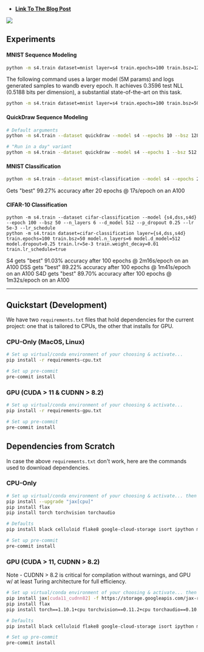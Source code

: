 
* **[Link To The Blog Post](https://srush.github.io/annotated-s4)**


<a href="https://srush.github.io/annotated-s4"><img src="https://user-images.githubusercontent.com/35882/149201164-1723a44a-f34b-467c-94b0-ffda5ebcabbb.png"></a>



## Experiments

#### MNIST Sequence Modeling

```bash
python -m s4.train dataset=mnist layer=s4 train.epochs=100 train.bsz=128 model.d_model=128 model.layer.d_state=64
```

The following command uses a larger model (5M params) and logs generated samples to wandb every epoch. It achieves 0.3596 test NLL (0.5188 bits per dimension), a substantial state-of-the-art on this task.
```bash
python -m s4.train dataset=mnist layer=s4 train.epochs=100 train.bsz=50 train.lr=5e-3 train.lr_schedule=true model.d_model=512 model.n_layers=6 model.dropout=0.0 train.weight_decay=0.05 train.checkpoint=true model.prenorm=true model.embedding=true wandb.mode=online train.sample=308 
```

#### QuickDraw Sequence Modeling

```bash
# Default arguments
python -m s4.train --dataset quickdraw --model s4 --epochs 10 --bsz 128 --d_model 128 --ssm_n 64

# "Run in a day" variant
python -m s4.train --dataset quickdraw --model s4 --epochs 1 --bsz 512 --d_model 256 --ssm_n 64 --p_dropout 0.05
```

#### MNIST Classification

```bash
python -m s4.train --dataset mnist-classification --model s4 --epochs 20 --bsz 128 --d_model 128 --p_dropout 0.25 --lr 5e-3 --lr_schedule
```

Gets "best" 99.27% accuracy after 20 epochs @ 17s/epoch on an A100

#### CIFAR-10 Classification

```
python -m s4.train --dataset cifar-classification --model {s4,dss,s4d} --epoch 100 --bsz 50 --n_layers 6 --d_model 512 --p_dropout 0.25 --lr 5e-3 --lr_schedule
python -m s4.train dataset=cifar-classification layer={s4,dss,s4d} train.epochs=100 train.bsz=50 model.n_layers=6 model.d_model=512 model.dropout=0.25 train.lr=5e-3 train.weight_decay=0.01 train.lr_schedule=true
```

S4 gets "best" 91.03% accuracy after 100 epochs @ 2m16s/epoch on an A100
DSS gets "best" 89.22% accuracy after 100 epochs @ 1m41s/epoch on an A100
S4D gets "best" 89.70% accuracy after 100 epochs @ 1m32s/epoch on an A100


---

## Quickstart (Development)

We have two `requirements.txt` files that hold dependencies for the current project: one that is tailored to CPUs,
the other that installs for GPU.

### CPU-Only (MacOS, Linux)

```bash
# Set up virtual/conda environment of your choosing & activate...
pip install -r requirements-cpu.txt

# Set up pre-commit
pre-commit install
```

### GPU (CUDA > 11 & CUDNN > 8.2)

```bash
# Set up virtual/conda environment of your choosing & activate...
pip install -r requirements-gpu.txt

# Set up pre-commit
pre-commit install
```

## Dependencies from Scratch

In case the above `requirements.txt` don't work, here are the commands used to download dependencies.

### CPU-Only

```bash
# Set up virtual/conda environment of your choosing & activate... then install the following:
pip install --upgrade "jax[cpu]"
pip install flax
pip install torch torchvision torchaudio

# Defaults
pip install black celluloid flake8 google-cloud-storage isort ipython matplotlib pre-commit seaborn tensorflow tqdm

# Set up pre-commit
pre-commit install
```

### GPU (CUDA > 11, CUDNN > 8.2)

Note - CUDNN > 8.2 is critical for compilation without warnings, and GPU w/ at least Turing architecture for full
efficiency.

```bash
# Set up virtual/conda environment of your choosing & activate... then install the following:
pip install jax[cuda11_cudnn82] -f https://storage.googleapis.com/jax-releases/jax_releases.html
pip install flax
pip install torch==1.10.1+cpu torchvision==0.11.2+cpu torchaudio==0.10.1+cpu -f https://download.pytorch.org/whl/cpu/torch_stable.html

# Defaults
pip install black celluloid flake8 google-cloud-storage isort ipython matplotlib pre-commit seaborn tensorflow tqdm

# Set up pre-commit
pre-commit install
```
